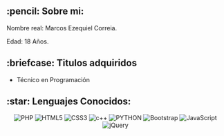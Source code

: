 <h2>:pencil: Sobre mi:</h2>
<p>Nombre real: Marcos Ezequiel Correia.</p>
<p>Edad: 18 Años.</p>
<h2>:briefcase: Titulos adquiridos</h2>
<ul>
  <li>Técnico en Programación</li>
</ul>
<h2>:star: Lenguajes Conocidos:</h2>
<div align="center">

![PHP](https://img.shields.io/badge/php-%23777BB4.svg?style=for-the-badge&logo=php&logoColor=white)
![HTML5](https://img.shields.io/badge/html5-%23E34F26.svg?style=for-the-badge&logo=html5&logoColor=white)
![CSS3](https://img.shields.io/badge/css3-%231572B6.svg?style=for-the-badge&logo=css3&logoColor=white)
![c++](https://img.shields.io/badge/C_+_+-%23563D7C.svg?style=for-the-badge&logoColor=white)
![PYTHON](https://img.shields.io/badge/Python-FFD43B?style=for-the-badge&logo=python&logoColor=blue)
![Bootstrap](https://img.shields.io/badge/bootstrap-%23563D7C.svg?style=for-the-badge&logo=bootstrap&logoColor=white)
![JavaScript](https://img.shields.io/badge/javascript-%23323330.svg?style=for-the-badge&logo=javascript&logoColor=%23F7DF1E)
![jQuery](https://img.shields.io/badge/jquery-%230769AD.svg?style=for-the-badge&logo=jquery&logoColor=white)



</div>
